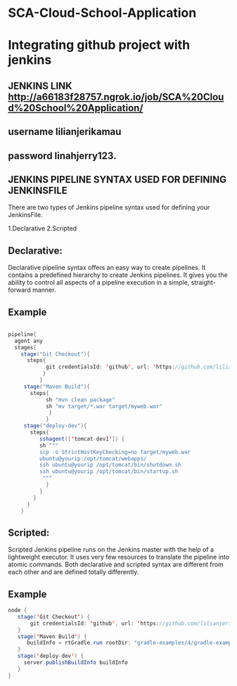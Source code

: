 # SCA-Cloud-School-Application
# Integrating github project with jenkins



## JENKINS LINK http://a66183f28757.ngrok.io/job/SCA%20Cloud%20School%20Application/
   ## username lilianjerikamau
   ## password linahjerry123.
        
        
        
## JENKINS PIPELINE SYNTAX USED FOR DEFINING JENKINSFILE
There are two types of Jenkins pipeline syntax used for defining your JenkinsFile.

1.Declarative
2.Scripted

## Declarative:

Declarative pipeline syntax offers an easy way to create pipelines. It contains a predefined hierarchy to create Jenkins pipelines. It gives you the ability to control all aspects of a pipeline execution in a simple, straight-forward manner.

## Example

```java

pipeline{
  agent any
  stages{
    stage("Git Checkout"){
      steps{
            git credentialsId: 'github', url: 'https://github.com/lilianjerikamau/SCA-Cloud-School-Application.git'
           }
          }
     stage("Maven Build"){
       steps{
            sh "mvn clean package"
            sh "mv target/*.war target/myweb.war"
             }
            }
     stage("deploy-dev"){
       steps{
          sshagent(['tomcat-dev1']) {
          sh """
          scp -o StrictHostKeyChecking=no target/myweb.war  
          ubuntu@yourip:/opt/tomcat/webapps/
          ssh ubuntu@yourip /opt/tomcat/bin/shutdown.sh
          ssh ubuntu@yourip /opt/tomcat/bin/startup.sh
           """
            }
          }
        }
      }
    }
```
    
  

## Scripted:

Scripted Jenkins pipeline runs on the Jenkins master with the help of a lightweight executor. It uses very few resources to translate the pipeline into atomic commands. Both declarative and scripted syntax are different from each other and are defined totally differently.


 ## Example 
 ```java
node {  
    stage('Git Checkout') { 
        git credentialsId: 'github', url: 'https://github.com/lilianjerikamau/SCA-Cloud-School-Application.git'
    }
    stage('Maven Build') { 
       buildInfo = rtGradle.run rootDir: "gradle-examples/4/gradle-example-ci-server/", buildFile: 'build.gradle', tasks: 'clean artifactoryPublish'
    }
    stage('deploy-dev') { 
      server.publishBuildInfo buildInfo
    }
}
  ```   

 
  
       
